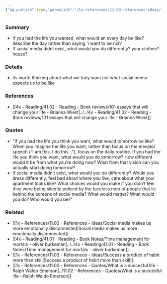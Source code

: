 ```yaml
---
{"dg-publish":true,"permalink":"/1x-references/11-03-references-ideas/if-social-media-didnt-exist-what-would-you-do/"}
---
```



### Summary
- If you had the life you wanted, what would an every day be like? describe the day rather than saying 'i want to be rich'
- If social media didnt exist, what would you do differently? your clothes? house?

### Details
- Its worth thinking about what we truly want not what social media expects us to be like

### References
- [[4x - Reading/41.02 - Reading - Book reviews/101 essays that will change your life - Brianna Wiest\|../../4x - Reading/41.02 - Reading - Book reviews/101 essays that will change your life - Brianna Wiest]]

### Quotes
- "If you had the life you think you want, what would tomorrow be like? When you imagine the life you want, rather than focus on the elevator speech (“I am this, I do this…”), focus on the daily routine. If you had the life you think you want, what would you do tomorrow? How different would it be from what you’re doing now? What from that vision can you actually start doing tomorrow? 
- If social media didn’t exist, what would you do differently? Would you dress differently, feel bad about where you live, care about what your apartment looks like? What choices would you make if you didn’t feel they were being silently policed by the faceless mob of people that lie behind the screens of social media? What would matter? What would you do? Who would you be?"

### Related
- [[1x - References/11.03 - References - Ideas/Social media makes us more emotionally disconnected\|Social media makes us more emotionally disconnected]]
- [[4x - Reading/41.01 - Reading - Book Notes/Time management for mortals - oliver burkeman\|../../4x - Reading/41.01 - Reading - Book Notes/Time management for mortals - oliver burkeman]]
- [[1x - References/11.03 - References - Ideas/Success a product of habit more than skill\|Success a product of habit more than skill]]
- [[1x - References/11.02 - References - Quotes/What is a succesful life - Ralph Waldo Emerson\|../11.02 - References - Quotes/What is a succesful life - Ralph Waldo Emerson]]